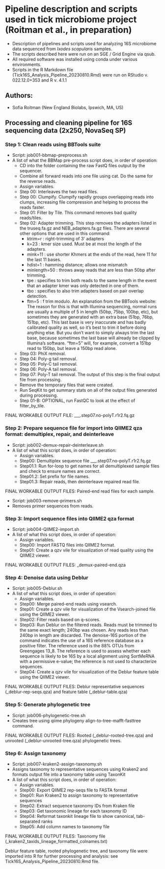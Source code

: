 # Pipeline description and scripts used in tick microbiome project (Roitman et al., in preparation)
- Description of pipelines and scripts used for analyzing 16S microbiome data sequenced from *Ixodes scapularis* samples.
- The scripts described here were run on an SGE / Grid Engine via qsub.
- All required software was installed using conda under various environments.
- Scripts in the R Markdown file (Tick16S_Analysis_Pipeline_20230810.Rmd) were run on RStudio v. 022.12.0+353 and R v. 4.1.1


## Authors:
- Sofia Roitman (New England Biolabs, Ipswich, MA, US)


## Processing and cleaning pipeline for 16S sequencing data (2x250, NovaSeq SP)

### Step 1: Clean reads using BBTools suite
- Script: job001-bbmap-preprocess.sh
- A list of what the BBMap pre-process script does, in order of operation:
  - CD into the folder containing the raw FastQ files output by the sequencer.
  - Combine all forward reads into one file using cat. Do the same for the reverse reads.
  - Assign variables.
  - Step 00: Interleaves the two read files.
  - Step 00: Clumpify. Clumpify rapidly groups overlapping reads into clumps, increasing file compression and helping to process the reads faster.
  - Step 01: Filter by Tile. This command removes bad quality reads/tiles.
  - Step 02: Adapter trimming. This step removes the adapters listed in the truseq.fa.gz and NEB_adapters.fa.gz files. There are several other options that are used in this command:
    - ktrim=r  : right-trimming of 3' adapters
    - k=23  : kmer size used. Must be at most the length of the adapters.
    - mink=11  : use shorter Khmers at the ends of the read, here 11 for the last 11 bases.
    - hdist=1  : hamming distance; allows one mismatch
    - minlength=50  : throws away reads that are less than 50bp after trimming.
    - tpe  : specifies to trim both reads to the same length in the event that an adapter kmer was only detected in one of them.
    - tbo  : specifies to also trim adapters based on pair overlap detection.
    - ftm=5  : f trim modulo. An explanation from the BBTools website: The reason for this is that with Illumina sequencing, normal runs are usually a multiple of 5 in length (50bp, 75bp, 100bp, etc), but sometimes they are generated with an extra base (51bp, 76bp, 151bp, etc). This last base is very inaccurate and has badly calibrated quality as well, so it’s best to trim it before doing anything else. But you don’t want to simply always trim the last base, because sometimes the last base will already be clipped by Illumina’s software. “ftm=5” will, for example, convert a 151bp read to 150bp, but leave a 150bp read alone.
  - Step 03: PhiX removal.
  - Step 04: Poly-g tail removal.
  - Step 05: Poly-C tail removal.
  - Step 06: Poly-A tail removal.
  - Step 07: Poly-T tail removal. The output of this step is the final output file from processing.
  - Remove the temporary files that were created.
  - Run SeqKit to get summary stats on all of the output files generated during processing.
  - Step 01-B: OPTIONAL, run FastQC to look at the effect of filter_by_tile.

FINAL WORKABLE OUTPUT FILE: ___.step07.no-polyT.r1r2.fq.gz

### Step 2: Prepare sequence file for import into QIIME2 qza format: demultiplex, repair, and deinterleave
- Script: job002-demux-repair-deinterleave.sh
- A list of what this script does, in order of operation:
  - Assign variables.
  - Step00: Demultiplex sequence file ___.step07.no-polyT.r1r2.fq.gz
  - Step01.1: Run for-loop to get names for all demultiplexed sample files and check to ensure names are correct.
  - Step01.2: Set prefix for file names.
  - Step01.3: Repair reads, then deinterleave repaired read file.

FINAL WORKABLE OUTPUT FILES: Paired-end read files for each sample.

- Script: job003-remove-primers.sh
- Removes primer sequences from reads.

### Step 3: Import sequence files into QIIME2 qza format
- Script: job004-QIIME2-import.sh
- A list of what this script does, in order of operation:
  - Assign variables.
  - Step00: Import FASTQ files into QIIME2 format.
  - Step01: Create a qzv vile for visualization of read quality using the QIIME2 viewer.

 FINAL WORKABLE OUTPUT FILES: _demux-paired-end.qza

### Step 4: Denoise data using Deblur
- Script: job005-Deblur.sh
- A list of what this script does, in order of operation:
  - Assign variables.
  - Step00: Merge paired-end reads using vsearch.
  - Step01: Create a qzv vile for visualization of the Vsearch-joined file using the QIIME2 viewer.
  - Step02: Filter reads based on q-scores.
  - Step03: Run Deblur on the filtered reads. Reads must be trimmed to the same exact length; 240bp was chosen. Any reads less than 240bp in length are discarded. The denoise-16S portion of the command indicates the use of a 16S reference database as a positive filter. The reference used is the 88% OTUs from Greengages 13_8. The reference is used to assess whether each sequence is likely to be 16S by a local alignment using SortMeRNA with a permissive e-value; the reference is not used to characterize sequences.
  - Step04: Create a qzv vile for visualization of the Deblur feature table using the QIIME2 viewer.

FINAL WORKABLE OUTPUT FILES: Deblur representative sequences (_deblur-rep-seqs.qza) and feature table (_deblur-table.qza)

### Step 5: Generate phylogenetic tree
- Script: job006-phylogenetic-tree.sh
- Creates tree using qiime phylogeny align-to-tree-mafft-fasttree command.

FINAL WORKABLE OUTPUT FILES: Rooted (_deblur-rooted-tree.qza) and unrooted (_deblur-unrooted-tree.qza) phylogenetic trees.

### Step 6: Assign taxonomy
- Script: job007-kraken2-assign-taxonomy.sh
- Assigns taxonomy to representative sequences using Kraken2 and formats output file into a taxonomy table using TaxonKit
- A list of what this script does, in order of operation:
  - Assign variables.
  - Step00: Export QIIME2 rep-seqs file to FASTA format
  - Step01: Run Kraken2 to assign taxonomy to representative sequences
  - Step02: Extract sequence taxonomy IDs from Kraken file
  - Step03: Get taxonomic lineage for each taxonomy ID
  - Step04: Reformat taxonkit lineage file to show canonical, tab-separated ranks
  - Step05: Add column names to taxonomy file

FINAL WORKABLE OUTPUT FILES: Taxonomy file (_kraken2_taxids_lineage_formatted_colnames.txt)

Deblur feature table, rooted phylogenetic tree, and taxonomy file were imported into R for further processing and analysis: see Tick16S_Analysis_Pipeline_20230810.Rmd file.
















